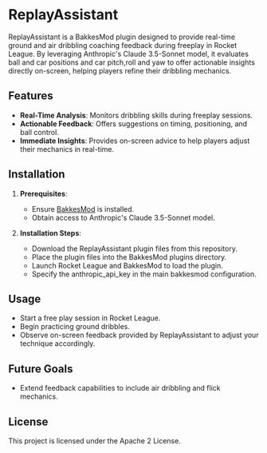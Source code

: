 # ReplayAssistant

ReplayAssistant is a BakkesMod plugin designed to provide real-time ground and air dribbling coaching feedback during freeplay in Rocket League. By leveraging Anthropic's Claude 3.5-Sonnet model, it evaluates ball and car positions and car pitch,roll and yaw to offer actionable insights directly on-screen, helping players refine their dribbling mechanics.

## Features

- **Real-Time Analysis**: Monitors dribbling skills during freeplay sessions.
- **Actionable Feedback**: Offers suggestions on timing, positioning, and ball control.
- **Immediate Insights**: Provides on-screen advice to help players adjust their mechanics in real-time.

## Installation

1. **Prerequisites**:
   - Ensure [BakkesMod](https://bakkesmod.com/) is installed.
   - Obtain access to Anthropic's Claude 3.5-Sonnet model.

2. **Installation Steps**:
   - Download the ReplayAssistant plugin files from this repository.
   - Place the plugin files into the BakkesMod plugins directory.
   - Launch Rocket League and BakkesMod to load the plugin.
   - Specify the anthropic_api_key in the main bakkesmod configuration.

## Usage

- Start a free play session in Rocket League.
- Begin practicing ground dribbles.
- Observe on-screen feedback provided by ReplayAssistant to adjust your technique accordingly.

## Future Goals

- Extend feedback capabilities to include air dribbling and flick mechanics.

## License

This project is licensed under the Apache 2 License.
